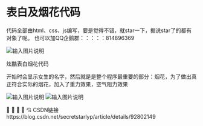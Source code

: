 # 表白及烟花代码

代码全部由html、css、js编写，要是觉得不错，就star一下，据说star了的都有对象了呢。
也可以加QQ企鹅群：：：：：814896369

![输入图片说明](https://images.gitee.com/uploads/images/2020/0723/120920_762054c5_4992007.png "屏幕截图.png")

炫酷表白烟花代码

开始时会显示女生的名字，然后就是是整个程序最重要的部分：烟花，为了做出真正符合实际的烟花，加入了重力效果，空气阻力效果

​​![输入图片说明](https://images.gitee.com/uploads/images/2020/0723/120629_e5c7818b_4992007.png "屏幕截图.png")
![输入图片说明](https://images.gitee.com/uploads/images/2020/0723/120645_3e128888_4992007.png "屏幕截图.png")

 :beers:  :beers:  :crown:  :crown:  :cupid: 
CSDN链接https://blog.csdn.net/secretstarlyp/article/details/92802149
